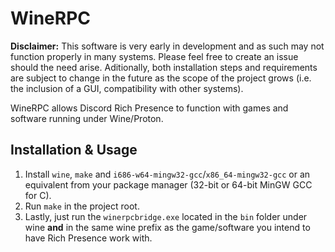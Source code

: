 # WineRPC

**Disclaimer:** This software is very early in development and as such may not function properly in many systems. Please feel free to create an issue should the need arise. Aditionally, both installation steps and requirements are subject to change in the future as the scope of the project grows (i.e. the inclusion of a GUI, compatibility with other systems).

WineRPC allows Discord Rich Presence to function with games and software running under Wine/Proton.

## Installation & Usage

1. Install `wine`, `make` and `i686-w64-mingw32-gcc`/`x86_64-mingw32-gcc` or an equivalent from your package manager (32-bit or 64-bit MinGW GCC for C).
2. Run `make` in the project root.
3. Lastly, just run the `winerpcbridge.exe` located in the `bin` folder under wine **and** in the same wine prefix as the game/software you intend to have Rich Presence work with.
